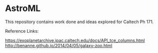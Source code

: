 # AstroML
This repository contains work done and ideas explored for Caltech Ph 171.

Reference Links:<br />

https://exoplanetarchive.ipac.caltech.edu/docs/API_tce_columns.html<br />
http://benanne.github.io/2014/04/05/galaxy-zoo.html<br />
